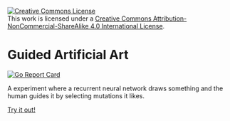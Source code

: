 <a rel="license" href="http://creativecommons.org/licenses/by-nc-sa/4.0/"><img alt="Creative Commons License" style="border-width:0" src="https://i.creativecommons.org/l/by-nc-sa/4.0/88x31.png" /></a><br />This work is licensed under a <a rel="license" href="http://creativecommons.org/licenses/by-nc-sa/4.0/">Creative Commons Attribution-NonCommercial-ShareAlike 4.0 International License</a>.

# Guided Artificial Art
[![Go Report Card](https://goreportcard.com/badge/github.com/woutersmeenk/gaa)](https://goreportcard.com/report/github.com/woutersmeenk/gaa)

A experiment where a recurrent neural network draws something and the human guides it by selecting mutations it likes.

[Try it out!](https://woutersmeenk.github.io/gaa/)
